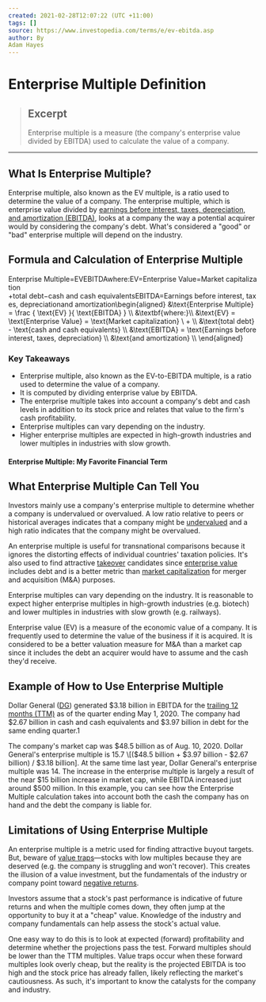 ```yaml
---
created: 2021-02-28T12:07:22 (UTC +11:00)
tags: []
source: https://www.investopedia.com/terms/e/ev-ebitda.asp
author: By
Adam Hayes
---
```


# Enterprise Multiple Definition

> ## Excerpt
> Enterprise multiple is a measure (the company's enterprise value divided by EBITDA) used to calculate the value of a company.

---
## What Is Enterprise Multiple?

Enterprise multiple, also known as the EV multiple, is a ratio used to determine the value of a company. The enterprise multiple, which is enterprise value divided by [earnings before interest, taxes, depreciation, and amortization (EBITDA)](https://www.investopedia.com/terms/e/ebitda.asp), looks at a company the way a potential acquirer would by considering the company's debt. What's considered a "good" or "bad" enterprise multiple will depend on the industry. 

## Formula and Calculation of Enterprise Multiple

Enterprise Multiple\=EVEBITDAwhere:EV\=Enterprise Value\=Market capitalization +total debt−cash and cash equivalentsEBITDA\=Earnings before interest, taxes, depreciationand amortization\\begin{aligned} &\\text{Enterprise Multiple} = \\frac { \\text{EV} }{ \\text{EBITDA} } \\\\ &\\textbf{where:}\\\\ &\\text{EV} = \\text{Enterprise Value} = \\text{Market capitalization} \\ + \\\\ &\\text{total debt} - \\text{cash and cash equivalents} \\\\ &\\text{EBITDA} = \\text{Earnings before interest, taxes, depreciation} \\\\ &\\text{and amortization} \\\\ \\end{aligned}

### Key Takeaways

-   Enterprise multiple, also known as the EV-to-EBITDA multiple, is a ratio used to determine the value of a company.
-   It is computed by dividing enterprise value by EBITDA.
-   The enterprise multiple takes into account a company's debt and cash levels in addition to its stock price and relates that value to the firm's cash profitability.
-   Enterprise multiples can vary depending on the industry.
-   Higher enterprise multiples are expected in high-growth industries and lower multiples in industries with slow growth.

#### Enterprise Multiple: My Favorite Financial Term

## What Enterprise Multiple Can Tell You

Investors mainly use a company's enterprise multiple to determine whether a company is undervalued or overvalued. A low ratio relative to peers or historical averages indicates that a company might be [undervalued](https://www.investopedia.com/terms/u/undervalued.asp) and a high ratio indicates that the company might be overvalued.

An enterprise multiple is useful for transnational comparisons because it ignores the distorting effects of individual countries' taxation policies. It's also used to find attractive [takeover](https://www.investopedia.com/terms/t/takeover.asp) candidates since [enterprise value](https://www.investopedia.com/terms/e/enterprisevalue.asp) includes debt and is a better metric than [market capitalization](https://www.investopedia.com/terms/m/marketcapitalization.asp) for merger and acquisition (M&A) purposes.

Enterprise multiples can vary depending on the industry. It is reasonable to expect higher enterprise multiples in high-growth industries (e.g. biotech) and lower multiples in industries with slow growth (e.g. railways).

Enterprise value (EV) is a measure of the economic value of a company. It is frequently used to determine the value of the business if it is acquired. It is considered to be a better valuation measure for M&A than a market cap since it includes the debt an acquirer would have to assume and the cash they'd receive.

## Example of How to Use Enterprise Multiple

Dollar General ([DG](https://www.investopedia.com/markets/quote?tvwidgetsymbol=dg)) generated $3.18 billion in EBITDA for the [trailing 12 months (TTM)](https://www.investopedia.com/terms/t/ttm.asp) as of the quarter ending May 1, 2020. The company had $2.67 billion in cash and cash equivalents and $3.97 billion in debt for the same ending quarter.1

The company's market cap was $48.5 billion as of Aug. 10, 2020. Dollar General's enterprise multiple is 15.7 \[($48.5 billion + $3.97 billion - $2.67 billion) / $3.18 billion\]. At the same time last year, Dollar General's enterprise multiple was 14. The increase in the enterprise multiple is largely a result of the near $15 billion increase in market cap, while EBITDA increased just around $500 million. In this example, you can see how the Enterprise Multiple calculation takes into account both the cash the company has on hand and the debt the company is liable for.

## Limitations of Using Enterprise Multiple

An enterprise multiple is a metric used for finding attractive buyout targets. But, beware of [value traps](https://www.investopedia.com/terms/v/valuetrap.asp)—stocks with low multiples because they are deserved (e.g. the company is struggling and won't recover). This creates the illusion of a value investment, but the fundamentals of the industry or company point toward [negative returns](https://www.investopedia.com/terms/n/negative-return.asp).

Investors assume that a stock's past performance is indicative of future returns and when the multiple comes down, they often jump at the opportunity to buy it at a "cheap" value. Knowledge of the industry and company fundamentals can help assess the stock's actual value.

One easy way to do this is to look at expected (forward) profitability and determine whether the projections pass the test. Forward multiples should be lower than the TTM multiples. Value traps occur when these forward multiples look overly cheap, but the reality is the projected EBITDA is too high and the stock price has already fallen, likely reflecting the market's cautiousness. As such, it's important to know the catalysts for the company and industry.
